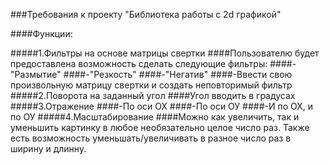 ###Требования к проекту "Библиотека работы с 2d графикой"

####Функции:

#####1.Фильтры на основе матрицы свертки
####Пользователю будет предоставлена возможность сделать следующие фильтры:
####-"Размытие"
####-"Резкость"
####-"Негатив" 
####-Ввести свою произвольную матрицу свертки и создать неповторимый фильтр
#####2.Поворота на заданный угол
####Угол вводить в градусах
#####3.Отражение
####-По оси ОХ
####-По оси ОУ
####-И по ОХ, и по ОУ
#####4.Масштабирование
####Можно как увеличить, так и уменьшить картинку в любое необязательно целое число раз. Также есть возможность уменьшать/увеличивать в разное число раз в ширину и длинну.

